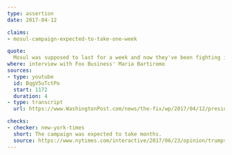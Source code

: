 ```yaml
---
type: assertion
date: 2017-04-12

claims:
- mosul-campaign-expected-to-take-one-week

quote:
  Mosul was supposed to last for a week and now they've been fighting it for many months and so many more people died.
where: interview with Fox Business' Maria Bartiromo
sources:
- type: youtube
  id: BqgV5uTctPo
  start: 1172
  duration: 4
- type: transcript
  url: https://www.WashingtonPost.com/news/the-fix/wp/2017/04/12/president-trumps-throughly-confusing-fox-business-interview-annotated/

checks:
- checker: new-york-times
  short: The campaign was expected to take months.
  source: https://www.nytimes.com/interactive/2017/06/23/opinion/trumps-lies.html
---
```

